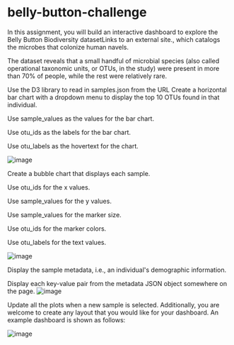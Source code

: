 # belly-button-challenge


In this assignment, you will build an interactive dashboard to explore the Belly Button Biodiversity datasetLinks to an external site., which catalogs the microbes that colonize human navels.

The dataset reveals that a small handful of microbial species (also called operational taxonomic units, or OTUs, in the study) were present in more than 70% of people, while the rest were relatively rare.

Use the D3 library to read in samples.json from the URL 
Create a horizontal bar chart with a dropdown menu to display the top 10 OTUs found in that individual.

Use sample_values as the values for the bar chart.

Use otu_ids as the labels for the bar chart.

Use otu_labels as the hovertext for the chart.


![image](https://user-images.githubusercontent.com/118771610/230534204-aa3b61ea-dcc1-41bb-993c-e46cb16947db.png)


Create a bubble chart that displays each sample.

Use otu_ids for the x values.

Use sample_values for the y values.

Use sample_values for the marker size.

Use otu_ids for the marker colors.

Use otu_labels for the text values.

![image](https://user-images.githubusercontent.com/118771610/230534288-5cc49c89-de2f-43e8-9897-ba8d81e293d0.png)

Display the sample metadata, i.e., an individual's demographic information.

Display each key-value pair from the metadata JSON object somewhere on the page.
![image](https://user-images.githubusercontent.com/118771610/230534332-c21dec93-5d71-41a6-b8ca-85b2d7b1afb2.png)

Update all the plots when a new sample is selected. Additionally, you are welcome to create any layout that you would like for your dashboard. An example dashboard is shown as follows:

![image](https://user-images.githubusercontent.com/118771610/230534377-0f332a0a-fac8-45a7-8112-15a43f549263.png)
